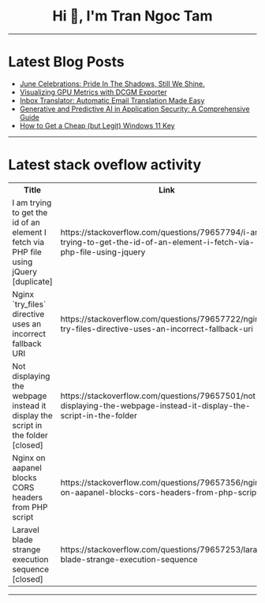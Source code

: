 <h1 align="center">Hi 👋, I'm Tran Ngoc Tam</h1>

---

# Latest Blog Posts 
<!-- BLOG-POST-LIST:START -->
- [June Celebrations: Pride In The Shadows, Still We Shine.](https://dev.to/tochi_/june-celebrations-pride-in-the-shadows-still-we-shine-40oi)
- [Visualizing GPU Metrics with DCGM Exporter](https://dev.to/murajo/visualizing-gpu-metrics-with-dcgm-exporter-1268)
- [Inbox Translator: Automatic Email Translation Made Easy](https://dev.to/adonaitechnologies/inbox-translator-automatic-email-translation-made-easy-2hc7)
- [Generative and Predictive AI in Application Security: A Comprehensive Guide](https://dev.to/lynxfelony1/generative-and-predictive-ai-in-application-security-a-comprehensive-guide-563k)
- [How to Get a Cheap &lpar;but Legit&rpar; Windows 11 Key](https://dev.to/azzeddine_douche_7f365703/how-to-get-a-cheap-but-legit-windows-11-key-g56)
<!-- BLOG-POST-LIST:END -->

---

# Latest stack oveflow activity
<table>
  <tr><th>Title</th><th>Link</th></tr>
  <!-- STACKOVERFLOW:START --><tr><td>I am trying to get the id of an element I fetch via PHP file using jQuery [duplicate]</td><td>https://stackoverflow.com/questions/79657794/i-am-trying-to-get-the-id-of-an-element-i-fetch-via-php-file-using-jquery</td></tr><tr><td>Nginx `try_files` directive uses an incorrect fallback URI</td><td>https://stackoverflow.com/questions/79657722/nginx-try-files-directive-uses-an-incorrect-fallback-uri</td></tr><tr><td>Not displaying the webpage instead it display the script in the folder [closed]</td><td>https://stackoverflow.com/questions/79657501/not-displaying-the-webpage-instead-it-display-the-script-in-the-folder</td></tr><tr><td>Nginx on aapanel blocks CORS headers from PHP script</td><td>https://stackoverflow.com/questions/79657356/nginx-on-aapanel-blocks-cors-headers-from-php-script</td></tr><tr><td>Laravel blade strange execution sequence [closed]</td><td>https://stackoverflow.com/questions/79657253/laravel-blade-strange-execution-sequence</td></tr><!-- STACKOVERFLOW:END -->
</table>

---


